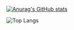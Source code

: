 [![Anurag's GitHub stats](https://github-readme-stats-pi-nine-81.vercel.app/api?username=sebasphere&count_private=true&theme=tokyonight&card_width=600)](https://github.com/anuraghazra/github-readme-stats)

![Top Langs](https://github-readme-stats-pi-nine-81.vercel.app/api/top-langs/?username=sebasphere&hide_progress=false&theme=tokyonight&card_width=600)


